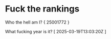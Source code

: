 # Fuck the rankings

Who the hell am I?
{ 25001772 }

What fucking year is it?
[ 2025-03-19T13:03:20Z ]
